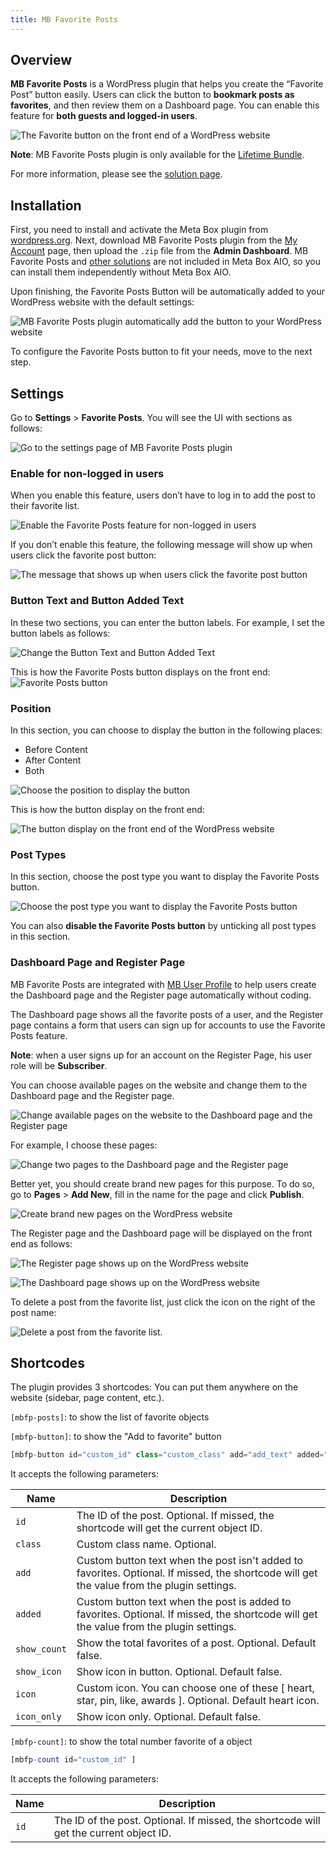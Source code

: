 ```yaml
---
title: MB Favorite Posts
---
```


## Overview

**MB Favorite Posts** is a WordPress plugin that helps you create the “Favorite Post” button easily. Users can click the button to **bookmark posts as favorites**, and then review them on a Dashboard page. You can enable this feature for **both guests and logged-in users**.

![The Favorite button on the front end of a WordPress website](https://i.imgur.com/JIiikVW.png)

**Note**: MB Favorite Posts plugin is only available for the [Lifetime Bundle](https://metabox.io/pricing/).

For more information, please see the [solution page](https://metabox.io/plugins/mb-favorite-posts/).

## Installation

First, you need to install and activate the Meta Box plugin from [wordpress.org](https://wordpress.org/plugins/meta-box/). Next, download MB Favorite Posts plugin from the [My Account](https://metabox.io/my-account/) page, then upload the <code>.zip</code> file from the **Admin Dashboard**. MB Favorite Posts and [other solutions](https://metabox.io/product-category/solutions/) are not included in Meta Box AIO, so you can install them independently without Meta Box AIO.

Upon finishing, the Favorite Posts Button will be automatically added to your WordPress website with the default settings:

![MB Favorite Posts plugin automatically add the button to your WordPress website](https://i.imgur.com/y5MAFRk.png)

To configure the Favorite Posts button to fit your needs, move to the next step.

## Settings

Go to **Settings** > **Favorite Posts**. You will see the UI with sections as follows:

![Go to the settings page of MB Favorite Posts plugin](https://i.imgur.com/CwacJMk.png)

### Enable for non-logged in users

When you enable this feature, users don’t have to log in to add the post to their favorite list.

![Enable the Favorite Posts feature for non-logged in users](https://i.imgur.com/SzBkWZL.png)

If you don’t enable this feature, the following message will show up when users click the favorite post button:

![The message that shows up when users click the favorite post button](https://i.imgur.com/3U8quMe.png)

### Button Text and Button Added Text

In these two sections, you can enter the button labels. For example, I set the button labels as follows:

![Change the Button Text and Button Added Text](https://i.imgur.com/bWebSSZ.png)

This is how the Favorite Posts button displays on the front end:
![Favorite Posts button](https://i.imgur.com/kPiUUb1.gif)

### Position

In this section, you can choose to display the button in the following places:

- Before Content
- After Content
- Both

![Choose the position to display the button](https://i.imgur.com/4I3Kpxn.png)

This is how the button display on the front end:

![The button display on the front end of the WordPress website](https://i.imgur.com/cIVh7pm.png)

### Post Types

In this section, choose the post type you want to display the Favorite Posts button.

![Choose the post type you want to display the Favorite Posts button](https://i.imgur.com/EpEIgih.png)

You can also **disable the Favorite Posts button** by unticking all post types in this section.

### Dashboard Page and Register Page

MB Favorite Posts are integrated with [MB User Profile](https://metabox.io/plugins/mb-user-profile/) to help users create the Dashboard page and the Register page automatically without coding.

The Dashboard page shows all the favorite posts of a user, and the Register page contains a form that users can sign up for accounts to use the Favorite Posts feature.

**Note**: when a user signs up for an account on the Register Page, his user role will be **Subscriber**.

You can choose available pages on the website and change them to the Dashboard page and the Register page.

![Change available pages on the website to the Dashboard page and the Register page](https://i.imgur.com/UMR7SsL.png)

For example, I choose these pages:

![Change two pages to the Dashboard page and the Register page](https://i.imgur.com/6e5wOLu.png)

Better yet, you should create brand new pages for this purpose. To do so, go to **Pages** > **Add New**, fill in the name for the page and click **Publish**.

![Create brand new pages on the WordPress website](https://i.imgur.com/6lDi2YI.png)

The Register page and the Dashboard page will be displayed on the front end as follows:

![The Register page shows up on the WordPress website](https://i.imgur.com/uwH64JE.png)

![The Dashboard page shows up on the WordPress website](https://i.imgur.com/4uDV7P1.png)

To delete a post from the favorite list, just click the icon on the right of the post name:

![Delete a post from the favorite list.](https://i.imgur.com/KxbKTyf.png)

## Shortcodes

The plugin provides 3 shortcodes:
You can put them anywhere on the website (sidebar, page content, etc.).

`[mbfp-posts]`: to show the list of favorite objects

`[mbfp-button]`: to show the "Add to favorite" button

```php
[mbfp-button id="custom_id" class="custom_class" add="add_text" added="added_text" show_count="true"]
```
It accepts the following parameters:

Name|Description
---|---
`id`|The ID of the post. Optional. If missed, the shortcode will get the current object ID.
`class`|Custom class name. Optional.
`add`|Custom button text when the post isn't added to favorites. Optional. If missed, the shortcode will get the value from the plugin settings.
`added`|Custom button text when the post is added to favorites. Optional. If missed, the shortcode will get the value from the plugin settings.
`show_count`|Show the total favorites of a post. Optional. Default false.
`show_icon`|Show icon in button. Optional. Default false.
`icon`|Custom icon. You can choose one of these [ heart, star, pin, like, awards ]. Optional. Default heart icon.
`icon_only`|Show icon only. Optional. Default false.


`[mbfp-count]`: to show the total number favorite of a object
```php
[mbfp-count id="custom_id" ]
```
It accepts the following parameters:

Name|Description
---|---
`id`|The ID of the post. Optional. If missed, the shortcode will get the current object ID.
